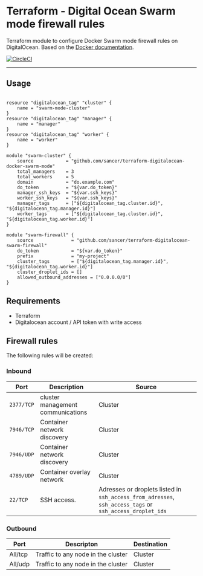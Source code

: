 # Terraform - Digital Ocean Swarm mode firewall rules

Terraform module to configure Docker Swarm mode firewall rules on DigitalOcean. Based on the [Docker documentation](https://docs.docker.com/engine/swarm/swarm-tutorial/#open-protocols-and-ports-between-the-hosts).

[![CircleCI](https://circleci.com/gh/sancer/terraform-digitalocean-docker-swarm-firewall/tree/master.svg?style=svg)](https://circleci.com/gh/sancer/terraform-digitalocean-docker-swarm-firewall/tree/master)

---

## Usage

```hcl

resource "digitalocean_tag" "cluster" {
    name = "swarm-mode-cluster"
}
resource "digitalocean_tag" "manager" {
    name = "manager"
}
resource "digitalocean_tag" "worker" {
    name = "worker"
}

module "swarm-cluster" {
    source            = "github.com/sancer/terraform-digitalocean-docker-swarm-mode"
    total_managers    = 3
    total_workers     = 5
    domain            = "do.example.com"
    do_token          = "${var.do_token}"
    manager_ssh_keys  = "${var.ssh_keys}"
    worker_ssh_keys   = "${var.ssh_keys}"
    manager_tags      = ["${digitalocean_tag.cluster.id}", "${digitalocean_tag.manager.id}"]
    worker_tags       = ["${digitalocean_tag.cluster.id}", "${digitalocean_tag.worker.id}"]
}

module "swarm-firewall" {
    source              = "github.com/sancer/terraform-digitalocean-swarm-firewall"
    do_token            = "${var.do_token}"
    prefix              = "my-project"
    cluster_tags        = ["${digitalocean_tag.manager.id}", "${digitalocean_tag.worker.id}"]
    cluster_droplet_ids = []
    allowed_outbound_addresses = ["0.0.0.0/0"]
}
```


## Requirements

- Terraform
- Digitalocean account / API token with write access

## Firewall rules

The following rules will be created:

### Inbound

Port       | Description                       | Source
---------- | --------------------------------- | -------
`2377/TCP` | cluster management communications | Cluster
`7946/TCP` | Container network discovery       | Cluster
`7946/UDP` | Container network discovery       | Cluster
`4789/UDP` | Container overlay network         | Cluster
`22/TCP`   | SSH access.                       | Adresses or droplets listed in `ssh_access_from_adresses`, `ssh_access_tags` or `ssh_access_droplet_ids`

### Outbound

Port    | Descripton                         | Destination
------- | ---------------------------------- | -----------
All/tcp | Traffic to any node in the cluster | Cluster
All/udp | Traffic to any node in the cluster | Cluster
